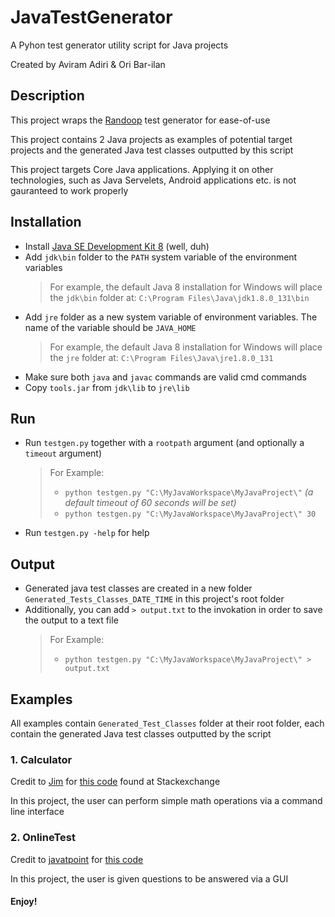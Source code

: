 # JavaTestGenerator
A Pyhon test generator utility script for Java projects

Created by Aviram Adiri & Ori Bar-ilan

## Description
This project wraps the [Randoop](https://randoop.github.io/randoop/ "Randoop") test generator for ease-of-use

This project contains 2 Java projects as examples of potential target projects and the generated Java test classes outputted by this script

This project targets Core Java applications. Applying it on other technologies, such as Java Servelets, Android applications etc. is not gauranteed to work properly

## Installation
- Install [Java SE Development Kit 8](http://www.oracle.com/technetwork/java/javase/downloads/jdk8-downloads-2133151.html "JDK") (well, duh)
- Add `jdk\bin` folder to the `PATH` system variable of the environment variables
	> For example, the default Java 8 installation for Windows will place the `jdk\bin` folder at:
	> `C:\Program Files\Java\jdk1.8.0_131\bin`
- Add `jre` folder as a new system variable of environment variables. The name of the variable should be `JAVA_HOME`
	> For example, the default Java 8 installation for Windows will place the `jre` folder at:
	> `C:\Program Files\Java\jre1.8.0_131`
- Make sure both `java` and `javac` commands are valid cmd commands
- Copy `tools.jar` from `jdk\lib` to `jre\lib`

## Run
- Run `testgen.py` together with a `rootpath` argument (and optionally a `timeout` argument)
	> For Example: 
	>	*	`python testgen.py "C:\MyJavaWorkspace\MyJavaProject\"` *(a default timeout of 60 seconds will be set)*
	>	*	`python testgen.py "C:\MyJavaWorkspace\MyJavaProject\" 30`
- Run `testgen.py -help` for help

## Output
- Generated java test classes are created in a new folder `Generated_Tests_Classes_DATE_TIME` in this project's root folder
- Additionally, you can add `> output.txt` to the invokation in order to save the output to a text file
	> For Example: 
	>	*	`python testgen.py "C:\MyJavaWorkspace\MyJavaProject\" > output.txt`

## Examples
All examples contain `Generated_Test_Classes` folder at their root folder, each contain the generated Java test classes outputted by the script

### 1. Calculator
Credit to [Jim](https://codereview.stackexchange.com/users/29439/jim) for [this code](https://codereview.stackexchange.com/questions/30950/simple-calculator-in-java) found at Stackexchange

In this project, the user can perform simple math operations via a command line interface

### 2. OnlineTest
Credit to [javatpoint](https://www.javatpoint.com) for [this code](https://www.javatpoint.com/online-exam-project-in-java-swing-without-database)

In this project, the user is given questions to be answered via a GUI

#### Enjoy!
